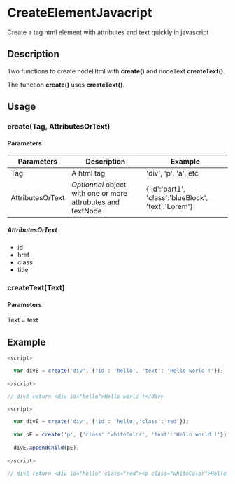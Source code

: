 # CreateElementJavacript
Create a tag html element with attributes and text quickly in javascript

## Description

Two functions to create nodeHtml with **create()** and nodeText **createText()**.

The function **create()** uses **createText()**.

## Usage

### create(Tag, AttributesOrText)

#### Parameters

|Parameters|Description|Example|
|-|-|-|
|Tag|A html tag|'div', 'p', 'a', etc|
|AttributesOrText|*Optionnal* object with one or more attrubutes and textNode|{'id':'part1', 'class':'blueBlock', 'text':'Lorem'}|

##### AttributesOrText

- id
- href
- class
- title

### createText(Text)

#### Parameters

Text = text

## Example

```js
<script>

  var divE = create('div', {'id': 'hello', 'text': 'Hello world !'});
  
</script>

// divE return <div id="hello">Hello world !</div>
```

```js
<script>

  var divE = create('div', {'id': 'hello','class':'red'});
  
  var pE = create('p', {'class':'whiteColor', 'text':'Hello world !'});
  
  divE.appendChild(pE);
  
</script>

// divE return <div id="hello" class="red"><p class="whiteColor">Hello world !</p></div>
```


